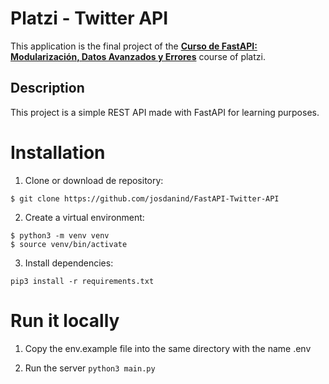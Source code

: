 # Platzi - Twitter API

This application is the final project of the [**Curso de FastAPI: Modularización, Datos Avanzados y Errores**](https://platzi.com/cursos/fastapi-modularizacion-datos/) course of platzi.

## Description

This project is a simple REST API made with FastAPI for learning purposes.

# Installation

1. Clone or download de repository:

`$ git clone https://github.com/josdanind/FastAPI-Twitter-API`

2. Create a virtual environment:

```
$ python3 -m venv venv
$ source venv/bin/activate
```

3. Install dependencies:

`pip3 install -r requirements.txt`

# Run it locally

1. Copy the env.example file into the same directory with the name .env

2. Run the server `python3 main.py`
